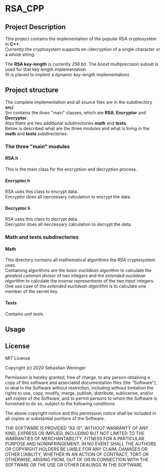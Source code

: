 # RSA_CPP

## Project Description
This project contains the implementation of the popular RSA cryptosystem in **C++**.  
Currently the cryptosystem supports en-/decryption of a single character or a whole string.  
  
The **RSA key-length** is currently *256 bit*. The *boost multiprecision* subset is used for that key length implementation.  
(It is planed to implent a dynamic *key-length* implementation)

## Project structure
The complete implementation and all source files are in the subdirectory **src/**.  
Src contains the *three* "main" classes, which are **RSA**, **Encryptor** and **Decryptor**.  
Also there are two additional subdirectories **math** and **tests**.  
Below is described what are the three modules and what is living in the **math** and **tests** subdirectories.

### The three "main" modules
#### RSA.h
This is the main class for the encryption and decryption process.
#### Encryptor.h
RSA uses this class to encrypt data.   
Encryptor does all neccessary calculation to encrypt the data.
#### Decryptor.h
RSA uses this class to decrypt data.  
Decryptor does all neccessary calculation to decrypt the data.  

### Math and tests subdirectories
#### Math
This directory contains all mathematical algorithms the *RSA* cryptosystem uses.  
Containing algorithms are the *basic euclidean algorithm* to calculate the *greatest common divisor* of two integers and the *extended euclidean algorithm* to calculate the *inverse representants* of the two input integers. One use case of the *extended euclidean algorithm* is to calculate one member of the secret key.
#### Tests
Contains *unit tests*.

## Usage

## License
MIT License

Copyright (c) 2020 Sebastian Weninger

Permission is hereby granted, free of charge, to any person obtaining a copy
of this software and associated documentation files (the "Software"), to deal
in the Software without restriction, including without limitation the rights
to use, copy, modify, merge, publish, distribute, sublicense, and/or sell
copies of the Software, and to permit persons to whom the Software is
furnished to do so, subject to the following conditions:

The above copyright notice and this permission notice shall be included in all
copies or substantial portions of the Software.

THE SOFTWARE IS PROVIDED "AS IS", WITHOUT WARRANTY OF ANY KIND, EXPRESS OR
IMPLIED, INCLUDING BUT NOT LIMITED TO THE WARRANTIES OF MERCHANTABILITY,
FITNESS FOR A PARTICULAR PURPOSE AND NONINFRINGEMENT. IN NO EVENT SHALL THE
AUTHORS OR COPYRIGHT HOLDERS BE LIABLE FOR ANY CLAIM, DAMAGES OR OTHER
LIABILITY, WHETHER IN AN ACTION OF CONTRACT, TORT OR OTHERWISE, ARISING FROM,
OUT OF OR IN CONNECTION WITH THE SOFTWARE OR THE USE OR OTHER DEALINGS IN THE
SOFTWARE.
